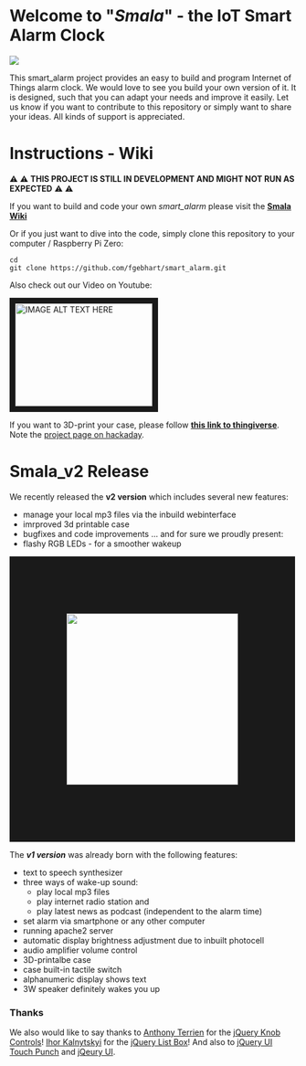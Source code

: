 # Welcome to "_Smala_" - the IoT Smart Alarm Clock

<img src="http://i.imgur.com/xu7nmMB.png">

This smart_alarm project provides an easy to build and program Internet of Things alarm clock. We would love to see you build your own version of it. It is designed, such that you can adapt your needs and improve it easily. Let us know if you want to contribute to this repository or simply want to share your ideas. All kinds of support is appreciated. 


# Instructions - Wiki

 :warning: :warning: **THIS PROJECT IS STILL IN DEVELOPMENT AND MIGHT NOT RUN AS EXPECTED**  :warning: :warning:

If you want to build and code your own _smart_alarm_ please visit the **[Smala Wiki](https://github.com/fgebhart/smart_alarm/wiki)**

Or if you just want to dive into the code, simply clone this repository to your computer / Raspberry Pi Zero:

```
cd
git clone https://github.com/fgebhart/smart_alarm.git
```

Also check out our Video on Youtube:

<a href="https://www.youtube.com/watch?v=BQ0yeRbUKlk" target="_blank"><img src="http://img.youtube.com/vi/BQ0yeRbUKlk/0.jpg" 
alt="IMAGE ALT TEXT HERE" width="240" height="180" border="10" /></a>

If you want to 3D-print your case, please follow **[this link to thingiverse](http://www.thingiverse.com/thing:2009740)**. Note the [project page on hackaday](https://hackaday.io/project/19230-iot-smart-alarm-clock).



# Smala_v2 Release

We recently released the **v2 version** which includes several new features:

* manage your local mp3 files via the inbuild webinterface
* imrproved 3d printable case
* bugfixes and code improvements
    ... and for sure we proudly present:
* flashy RGB LEDs - for a smoother wakeup

<img src="http://i.imgur.com/PB6ez6K.jpg" width="300" border="100">

The ***v1 version*** was already born with the following features:

* text to speech synthesizer
* three ways of wake-up sound:
    - play local mp3 files
    - play internet radio station and
    - play latest news as podcast (independent to the alarm time)
* set alarm via smartphone or any other computer
* running apache2 server
* automatic display brightness adjustment due to inbuilt photocell
* audio amplifier volume control
* 3D-printalbe case
* case built-in tactile switch
* alphanumeric display shows text
* 3W speaker definitely wakes you up


### Thanks 

We also would like to say thanks to <a href="https://github.com/aterrien">Anthony Terrien</a> for the <a href="https://github.com/aterrien/jQuery-Knob">jQuery Knob Controls</a>! <a href="https://github.com/ikalnytskyi">Ihor Kalnytskyi</a> for the <a href="https://github.com/ikalnytskyi/listbox.js">jQuery List Box</a>! And also to <a href="http://touchpunch.furf.com/">jQuery UI Touch Punch</a> and <a href="https://jqueryui.com/">jQeury UI</a>.


